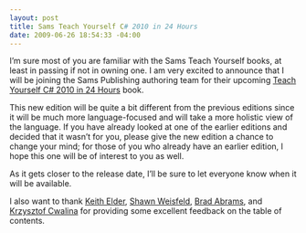 ```yaml
---
layout: post
title: Sams Teach Yourself C# 2010 in 24 Hours
date: 2009-06-26 18:54:33 -04:00
---
```


I’m sure most of you are familiar with the Sams Teach Yourself books, at least in passing if not in owning one. I am very excited to announce that I will be joining the Sams Publishing authoring team for their upcoming <u>Teach Yourself C# 2010 in 24 Hours</u> book.

This new edition will be quite a bit different from the previous editions since it will be much more language-focused and will take a more holistic view of the language. If you have already looked at one of the earlier editions and decided that it wasn’t for you, please give the new edition a chance to change your mind; for those of you who already have an earlier edition, I hope this one will be of interest to you as well.

As it gets closer to the release date, I’ll be sure to let everyone know when it will be available.

I also want to thank [Keith Elder](http://keithelder.net/blog/), [Shawn Weisfeld](http://drowningintechnicaldebt.com/blogs/ShawnWeisfeld/default.aspx), [Brad Abrams](http://blogs.msdn.com/brada/), and [Krzysztof Cwalina](http://blogs.msdn.com/kcwalina/) for providing some excellent feedback on the table of contents.

